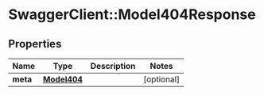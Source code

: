 # SwaggerClient::Model404Response

## Properties
Name | Type | Description | Notes
------------ | ------------- | ------------- | -------------
**meta** | [**Model404**](Model404.md) |  | [optional] 

